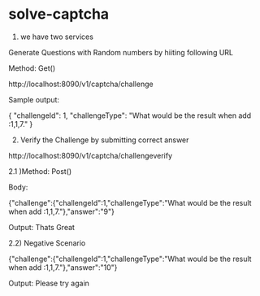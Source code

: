 # solve-captcha

1) we have two services

  Generate Questions with Random numbers by hiiting following URL
  
  Method: Get()
  
  http://localhost:8090/v1/captcha/challenge
  
  Sample output: 
  
   {
    "challengeId": 1,
    "challengeType": "What would be the result when add :1,1,7."
}
  
  2) Verify the Challenge by submitting correct answer
  
  http://localhost:8090/v1/captcha/challengeverify
  
  2.1 )Method: Post()
  
  Body:
  
  {"challenge":{"challengeId":1,"challengeType":"What would be the result when add :1,1,7."},"answer":"9"}
  
  Output:
  Thats Great
  
  2.2) Negative Scenario
  
  {"challenge":{"challengeId":1,"challengeType":"What would be the result when add :1,1,7."},"answer":"10"}
  
  Output:
    Please try again
  
  
  
  
